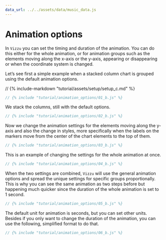 ```yaml
---
data_url: ../../assets/data/music_data.js
---
```


# Animation options

In `Vizzu` you can set the timing and duration of the animation. You can do this
either for the whole animation, or for animation groups such as the elements
moving along the x-axis or the y-axis, appearing or disappearing or when the
coordinate system is changed.

Let’s see first a simple example when a stacked column chart is grouped using
the default animation options.

<div id="tutorial_01"></div>

// {% include-markdown "tutorial/assets/setup/setup_c.md" %}

```javascript
// {% include "tutorial/animation_options/01_b.js" %}
```

We stack the columns, still with the default options.

<div id="tutorial_02"></div>

```javascript
// {% include "tutorial/animation_options/02_b.js" %}
```

Now we change the animation settings for the elements moving along the y-axis
and also the change in styles, more specifically when the labels on the markers
move from the center of the chart elements to the top of them.

<div id="tutorial_03"></div>

```javascript
// {% include "tutorial/animation_options/03_b.js" %}
```

This is an example of changing the settings for the whole animation at once.

<div id="tutorial_04"></div>

```javascript
// {% include "tutorial/animation_options/04_b.js" %}
```

When the two settings are combined, `Vizzu` will use the general animation
options and spread the unique settings for specific groups proportionally. This
is why you can see the same animation as two steps before but happening much
quicker since the duration of the whole animation is set to 1 second.

<div id="tutorial_05"></div>

```javascript
// {% include "tutorial/animation_options/05_b.js" %}
```

The default unit for animation is seconds, but you can set other units. Besides
if you only want to change the duration of the animation, you can use the
following, simplified format to do that.

<div id="tutorial_06"></div>

```javascript
// {% include "tutorial/animation_options/06_b.js" %}
```

<script src="../tutorial.js"></script>
